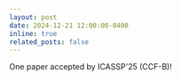 ```yaml
---
layout: post
date: 2024-12-21 12:00:00-0400
inline: true
related_posts: false
---
```


One paper accepted by ICASSP'25 (CCF-B)! 